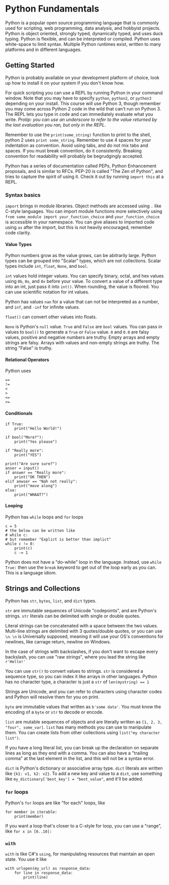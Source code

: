 # Python Fundamentals #

Python is a popular open source programming language that is commonly used for scripting, web programming, data analysis, and hobbyist projects. Python is object oriented, strongly typed, dynamically typed, and uses duck typing. Python is flexible, and can be interpreted or compiled. Python uses white-space to limit syntax. Multiple Python runtimes exist, written to many platforms and in different languages.

## Getting Started ##

Python is probably available on your development platform of choice, look up how to install it on your system if you don't know how.

For quick scripting you can use a REPL by running Python in your command window. Note that you may have to specify `python`, `python2`, or `python3` depending on your install. This course will use Python 3, though remember you may come across Python 2 code in the wild that can't run on Python 3. The REPL lets you type in code and can immediately evaluate what you write. *Protip: you can use an underscore to refer to the value returned by the last evaluation you ran, but only in the REPL*.

Remember to use the `print(some_string)` function to print to the shell, python 2 uses `print some_string`. Remember to use 4 spaces for your indentation as convention. Avoid using tabs, and do not mix tabs and spaces. If you must break convention, do it consistently. Breaking convention for readability will probably be begrudgingly accepted.

Python has a series of documentation called PEPs, Python Enhancement proposals, and is similar to RFCs. PEP-20 is called "The Zen of Python", and tries to capture the spirit of using it. Check it out by running `import this` at a REPL.

### Syntax basics ###

`import` brings in module libraries. Object methods are accessed using `.` like C-style languages. You can import module functions more selectively using `from some_module import your_function_choice` and `your_function_choice` is accessible in your namespace. You can give aliases to imported code using `as` after the import, but this is not heavily encouraged, remember code clarity.

#### Value Types ####

Python numbers grow as the value grows, can be abitrarily large. Python types can be grouped into "Scalar" types, which are not collections. Scalar types include `int`, `float`, `None`, and `bool`.

`int` values hold integer values. You can specify binary, octal, and hex values using `0b`, `0o`, and `0x` before your value. To convert a value of a different type into an int, just pass it into `int()`. When rounding, the value is floored. You can use scientific notation for int values.

Python has values `nan` for a value that can not be interpreted as a number, and `inf`, and `-inf` for infinite values.

`float()` can convert other values into floats.

`None` is Python's `null` value. `True` and `False` are `bool` values. You can pass in values to `bool()` to generate a `True` or `False` value. `0` and `0.0` are falsy values, positive and negative numbers are truthy. Empty arrays and empty strings are falsy. Arrays with values and non-empty strings are truthy. The string "False" is truthy.

#### Relational Operators ####

Python uses

```
==
!=
<
>
<=
>=
```

#### Conditionals ####

```
if True:
    print("Hello World!")

if bool("More?"):
    print("Yes please")

if "Really more":
    print("YES")

print("Are sure sure?")
anser = input()
if answer == "Really more":
    print("OK THEN")
elif anwser == "Nah not really":
    print("move along")
else:
    print("WHAAT?")
```

#### Looping ####

Python has `while` loops and `for` loops

```
c = 5
# the below can be written like
# while c:
# but remember "Explict is better than implict"
while c != 0:
    print(c)
    c -= 1

```

Python does not have a "do-while" loop in the language. Instead, use `while True:` then use the `break` keyword to get out of the loop early as you can. This is a language idiom.

## Strings and Collections ##

Python has `str`, `bytes`, `list`, and `dict` types.

`str` are immutable sequences of Unicode "codepoints", and are Python's strings. `str` literals can be delimited with single or double quotes.

Literal strings can be concatenated with a space between the two values. Multi-line strings are delimited with 3 quotes/double quotes, or you can use `\n`. `\n` is Universally supposed, meaning it will use your OS's conventions for newlines, like carrage return, newline on Windows.

In the case of strings with backslashes, if you don't want to escape every backslash, you can use "raw strings", where you lead the string like `r'Hello!'`

You can use `str()` to convert values to strings. `str` is considered a sequence type, so you can index it like arrays in other languages. Python has no character type, a character is just a `str` of `len(mystring) == 1`

Strings are Unicode, and you can refer to characters using character codes and Python will resolve them for you on print.

`byte` are immutable values that written as `b'some data'`. You must know the encoding of a `byte` or `str` to decode or encode.

`list` are mutable sequences of objects and are literally written as `[1, 2, 3, "four", some_var]`. `list` has many methods you can use to manipulate them. You can create lists from other collections using `list("my character list")`. 

If you have a long literal list, you can break up the declaration on separate lines as long as they end with a comma. You can also have a "trailing comma" at the last element in the list, and this will not be a syntax error.

`dict` is Python's dictionary or associative array type. `dict` literals are written like `{k1: v1, k2: v2}`. To add a new key and value to a `dict`, use something like `my_dictionary['best_key'] = "best_value"`, and it'll be added.

### `for` loops ###

Python's `for` loops are like "for each" loops, like

```
for member in iterable:
    print(member)

```

If you want a loop that's closer to a C-style for loop, you can use a "range", like `for x in [0..10]:`

### `with` ###

`with` is like C#'s `using`, for manipulating resources that maintain an open state. You use it like

```
with urlopen(my_url) as response_data:
    for line in response_data:
        print(line)

```

